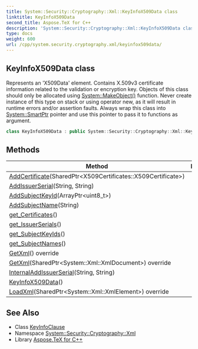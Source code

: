 ```yaml
---
title: System::Security::Cryptography::Xml::KeyInfoX509Data class
linktitle: KeyInfoX509Data
second_title: Aspose.TeX for C++
description: 'System::Security::Cryptography::Xml::KeyInfoX509Data class. Represents an ''X509Data'' element. Contains X.509v3 certificate information related to the validation or encryption key. Objects of this class should only be allocated using System::MakeObject() function. Never create instance of this type on stack or using operator new, as it will result in runtime errors and/or assertion faults. Always wrap this class into System::SmartPtr pointer and use this pointer to pass it to functions as argument in C++.'
type: docs
weight: 600
url: /cpp/system.security.cryptography.xml/keyinfox509data/
---
```

## KeyInfoX509Data class


Represents an 'X509Data' element. Contains X.509v3 certificate information related to the validation or encryption key. Objects of this class should only be allocated using [System::MakeObject()](../../system/makeobject/) function. Never create instance of this type on stack or using operator new, as it will result in runtime errors and/or assertion faults. Always wrap this class into [System::SmartPtr](../../system/smartptr/) pointer and use this pointer to pass it to functions as argument.

```cpp
class KeyInfoX509Data : public System::Security::Cryptography::Xml::KeyInfoClause
```

## Methods

| Method | Description |
| --- | --- |
| [AddCertificate](./addcertificate/)(SharedPtr\<X509Certificates::X509Certificate\>) |  |
| [AddIssuerSerial](./addissuerserial/)(String, String) |  |
| [AddSubjectKeyId](./addsubjectkeyid/)(ArrayPtr\<uint8_t\>) |  |
| [AddSubjectName](./addsubjectname/)(String) |  |
| [get_Certificates](./get_certificates/)() |  |
| [get_IssuerSerials](./get_issuerserials/)() |  |
| [get_SubjectKeyIds](./get_subjectkeyids/)() |  |
| [get_SubjectNames](./get_subjectnames/)() |  |
| [GetXml](./getxml/)() override |  |
| [GetXml](./getxml/)(SharedPtr\<System::Xml::XmlDocument\>) override |  |
| [InternalAddIssuerSerial](./internaladdissuerserial/)(String, String) |  |
| [KeyInfoX509Data](./keyinfox509data/)() |  |
| [LoadXml](./loadxml/)(SharedPtr\<System::Xml::XmlElement\>) override |  |
## See Also

* Class [KeyInfoClause](../keyinfoclause/)
* Namespace [System::Security::Cryptography::Xml](../)
* Library [Aspose.TeX for C++](../../)
